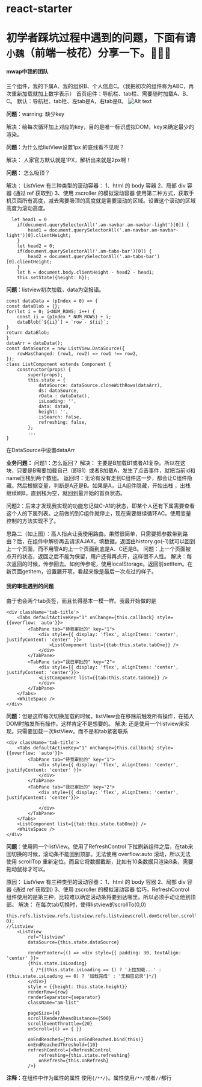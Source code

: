# react-starter
# 初学者踩坑过程中遇到的问题，下面有请`小魏`（前端一枝花）分享一下。👏👏👏
#### mwap中我的团队
三个组件，我的下属A、我的组织B、个人信息C。（我把初次的组件称为ABC，再次重新加载就加上数字表示）
首页组件：导航栏、tab栏、需要随时加载A、B、C。
默认：导航栏、tab栏、左tab是A，右tab是B。
![Alt text](./1482717516463.png)

**问题**：warning: 缺少key

解决：给每次循环加上对应的key，目的是唯一标识虚拟DOM，key来确定最少的渲染。

**问题**：为什么给listView设置1px 的底线看不见呢？

解决： 人家官方默认就是1PX，解析出来就是2px啊！

**问题**： 怎么吸顶？

解决： ListView 有三种类型的滚动容器：
1、html 的 body 容器
2、局部 div 容器 (通过 ref 获取到)
3、使用 zscroller 的模拟滚动容器
使用第二种方式，获取手机页面所有高度，减去需要吸顶的高度就是需要滚动的区域。设置这个滚动的区域高度为滚动高度。

	  let head1 = 0
        if(document.querySelectorAll('.am-navbar.am-navbar-light')[0]) {
            head1 = document.querySelectorAll('.am-navbar.am-navbar-light')[0].clientHeight;
        }
        let head2 = 0;
        if(document.querySelectorAll('.am-tabs-bar')[0]) {
            head2 = document.querySelectorAll('.am-tabs-bar')[0].clientHeight;
        }
        let h = document.body.clientHeight - head2 - head1;
        this.setState({height: h});


**问题**：listview初次加载，data为空报错。

    const dataData = (pIndex = 0) => {
    const dataBlob = {};
    for(let i = 0; i<NUM_ROWS; i++) {
        const ii = (pIndex * NUM_ROWS) + i;
        dataBlob[`${ii}`] = `row - ${ii}`;
    }
    return dataBlob;
	}
	dataArr = dataData();
	const dataSource = new ListView.DataSource({
	    rowHasChanged: (row1, row2) => row1 !== row2,
	});
	class ListComponent extends Component {
	    constructor(props) {
	        super(props);
	        this.state = {
	            dataSource: dataSource.cloneWithRows(dataArr),
	            ds: dataSource,
	            rData : dataData(),
	            isLoading: '',
	            data: data0,
	            height: '',
	            isSearch: false,
	            refreshing: false,
	        };
	        ...
	}
	
在DataSource中设置dataArr

**业务问题：**
问题1：怎么返回？
解决：
	主要是B加载B1或者A1复杂。所以在这块，只要是B需要加载自己（即B1）或者B加载A，发生了点击事件，就把当前id和name压栈到两个数组。
	返回时：无论有没有走到C组件这一步，都会让C组件隐藏。然后根据变量，判断是A还是B。如果是A，让A组件隐藏，开始出栈 ，出栈继续刷B。直到栈为空，就回到最开始的首页状态。
	
问题2：后来才发现我实现的功能忘记做C-A1的状态，即某个人还有下属需要查看这个人的下属列表。之前做的到C组件就停止，现在需要继续循环AC。使用变量控制的方法实现不了。

思路二（如上图）：高人指点让我使用路由。果然很简单，只需要把参数带到路由？后，在组件中解析再去请求AJAX，填数据。返回由history.go(-1)就可以回到上一个页面，而不用管A的上一个页面到底是A、C还是B。
问题：上一个页面被点开的状态，返回之后不能为保留，用户还得再点开，这样很不人性。
解决：每次返回的时候，传参回去。如何传参呢，使用localStorage。返回前setItem。在新页面getItem，设置展开项，看起来像是最后一次点过的样子。

#### 我的审批遇到的问题
由于也会两个tab页签，而且长得基本一模一样。我最开始做的是

    <div className='tab-title'>
		<Tabs defaultActiveKey="1" onChange={this.callback} style={{overflow: 'auto'}}>
			<TabPane tab="待我审批的" key="1">
				<div style={{ display: 'flex', alignItems: 'center', justifyContent: 'center' }}>
					<ListComponent list={{tab:this.state.tabOne}} />
				</div>
			</TabPane>
			<TabPane tab="我已审批的" key="2">
				<div style={{ display: 'flex', alignItems: 'center', justifyContent: 'center'}}>
				<ListComponent list={{tab:this.state.tabOne}} />
				</div>
			</TabPane>
		</Tabs>
		<WhiteSpace />
	</div>

**问题**：但是这样每次切换加载的时候，listVIew会在移除前触发所有操作，在插入DOM时触发所有操作。这样肯定不是想要的。
解决:
还是使用一个listview来实现。只需要加载一次listView。而不是和tab紧密联系

    <div className='tab-title'>
		<Tabs defaultActiveKey="1" onChange={this.callback} style={{overflow: 'auto'}}>
			<TabPane tab="待我审批的" key="1">
				<div style={{ display: 'flex', alignItems: 'center', justifyContent: 'center' }}>
				</div>
			</TabPane>
			<TabPane tab="我已审批的" key="2">
				<div style={{ display: 'flex', alignItems: 'center', justifyContent: 'center'}}>
								
				</div>
			</TabPane>
		</Tabs>
		<ListComponent list={{tab:this.state.tabOne}} />
		<WhiteSpace />
	</div>

**问题**：使用同一个listView。使用了RefreshControl 下拉刷新组件之后，在tab来回切换的时候，滚动条不能回到顶部。无法使用 overflow:auto 滚动，所以无法使用 scrollTop 重新定位。而且它将数据截断，比如有10条数据只渲染8条，需要拖动鼠标才可以。

原因： ListView 有三种类型的滚动容器：
1、html 的 body 容器
2、局部 div 容器 (通过 ref 获取到)
3、使用 zscroller 的模拟滚动容器
恰巧，RefreshControl 组件使用的是第三种，比较难以确定滚动条将要到达哪里。所以必须手动让他到顶部。
解决：
在每次tab切换时，使得listview的scrollTo(0,0)

    this.refs.listview.refs.listview.refs.listviewscroll.domScroller.scroller.scrollTo(0, 0);
    //listview
		<ListView
            ref="listview"
            dataSource={this.state.dataSource}

            renderFooter={() => <div style={{ padding: 30, textAlign: 'center' }}>
            {this.state.isLoading}
             { /*{(this.state.isLoading == 1) ? '上拉加载...' : (this.state.isLoading == 0) ? '加载完成' : '无相应记录'}*/}
            </div>}
            style = {{height: this.state.height}}
            renderRow={row}
            renderSeparator={separator}
            className="am-list"
            
            pageSize={4}
            scrollRenderAheadDistance={500}
            scrollEventThrottle={20}
            onScroll={() => { }}
            
            onEndReached={this.onEndReached.bind(this)}
            onEndReachedThreshold={10}
            refreshControl={<RefreshControl
                refreshing={this.state.refreshing}
                onRefresh={this.onRefresh}
            />}

**注释**：在组件中作为属性的属性 使用`{/**/}`。属性使用`/**/`或者`//`都行
